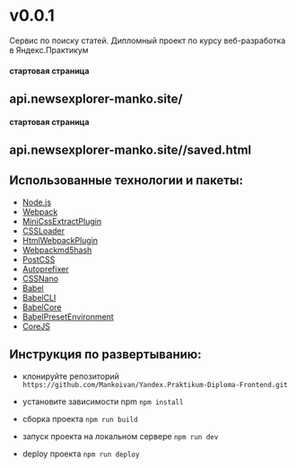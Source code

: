 # v0.0.1

Сервис по поиску статей. Дипломный проект по курсу веб-разработка в Яндекс.Практикум
#### стартовая страница
## api.newsexplorer-manko.site/
#### стартовая страница
## api.newsexplorer-manko.site//saved.html

## Использованные технологии и пакеты:
- [Node.js](https://nodejs.org/en/download/)
- [Webpack](https://webpack.js.org/)
- [MiniCssExtractPlugin](https://webpack.js.org/plugins/mini-css-extract-plugin/)
- [CSSLoader](https://github.com/webpack-contrib/css-loader)
- [HtmlWebpackPlugin](https://webpack.js.org/plugins/html-webpack-plugin/)
- [Webpackmd5hash](https://www.npmjs.com/package/webpack-md5-hash)
- [PostCSS](https://postcss.org/)
- [Autoprefixer](https://github.com/postcss/autoprefixer)
- [CSSNano](https://cssnano.co/)
- [Babel](https://babeljs.io/)
- [BabelCLI](https://babeljs.io/docs/en/babel-cli#docsNav)
- [BabelCore](https://babeljs.io/docs/en/babel-core)
- [BabelPresetEnvironment](https://babeljs.io/docs/en/babel-preset-env#docsNav)
- [CoreJS](https://github.com/zloirock/core-js#readme)

## Инструкция по развертыванию:
- клонируйте репозиторий `https://github.com/Mankoivan/Yandex.Praktikum-Diploma-Frontend.git`
- уcтановите зависимости npm `npm install`

- сборка проекта `npm run build`
- запуск проекта на локальном сервере `npm run dev`
- deploy проекта `npm run deploy`